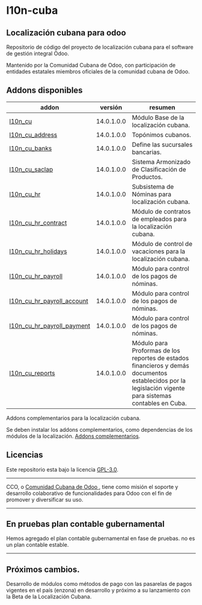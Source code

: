 
# l10n-cuba
## Localización cubana para odoo


Repositorio de código del proyecto de localización cubana para el software de gestión integral Odoo. 

Mantenido por la Comunidad Cubana de Odoo, con participación de entidades estatales miembros oficiales de la comunidad cubana de Odoo.

<!-- /!\ do not modify below this line -->

<!-- prettier-ignore-start -->

[//]: # (addons)

Addons disponibles
----------------
addon | versión | resumen
--- | --- | ---
[l10n_cu](l10n_cu/) | 14.0.1.0.0 | Módulo Base de la localización cubana.
[l10n_cu_address](l10n_cu_address/) | 14.0.1.0.0 | Topónimos cubanos.
[l10n_cu_banks](l10n_cu_banks/) | 14.0.1.0.0 | Define las sucursales bancarias.
[l10n_cu_saclap](l10n_cu_saclap/) | 14.0.1.0.0 | Sistema Armonizado de Clasificación de Productos.
[l10n_cu_hr](l10n_cu_hr/) |14.0.1.0.0 | Subsistema de Nóminas para localización cubana.
[l10n_cu_hr_contract](l10n_cu_hr_contract/) |14.0.1.0.0| Módulo de contratos de empleados para la localización cubana. 
[l10n_cu_hr_holidays](l10n_cu_hr_holidays/) |14.0.1.0.0| Módulo de control de vacaciones para la localización cubana. 
[l10n_cu_hr_payroll](l10n_cu_hr_payroll/) |14.0.1.0.0| Módulo para control de los pagos de nóminas.
[l10n_cu_hr_payroll_account](l10n_cu_hr_payroll_account/) |14.0.1.0.0| Módulo para control de los pagos de nóminas.
[l10n_cu_hr_payroll_payment](l10n_cu_hr_payroll_payment/) |14.0.1.0.0| Módulo para control de los pagos de nóminas.
[l10n_cu_reports](l10n_cu_reports/) |14.0.1.0.0| Módulo para Proformas de los reportes de estados financieros y demás documentos establecidos por la legislación vigente para sistemas contables en Cuba.

Addons complementarios para la localización cubana.

Se deben instalar los addons complementarios, como dependencias de los módulos de la localización. [Addons complementarios](https://github.com/cuba-odoo/extra_addons).

[//]: # (end addons)

<!-- prettier-ignore-end -->

## Licencias

Este repositorio esta bajo la licencia [GPL-3.0](LICENSE).

----

CCO,  o [Comunidad Cubana de Odoo ](http://cuban-community.cu/), tiene como misión el soporte y desarrollo colaborativo de funcionalidades para Odoo con el fin de promover y diversificar su uso.

----
## En pruebas plan contable gubernamental

Hemos agregado el plan contable gubernamental en fase de pruebas.
no es un plan contable estable.

----
## Próximos cambios.

Desarrollo de módulos como métodos de pago con las pasarelas de pagos vigentes en el país (enzona) en desarrollo y próximo a su lanzamiento con la Beta de la Localización Cubana. 
